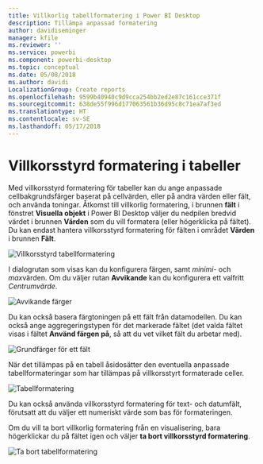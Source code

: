 ```yaml
---
title: Villkorlig tabellformatering i Power BI Desktop
description: Tillämpa anpassad formatering
author: davidiseminger
manager: kfile
ms.reviewer: ''
ms.service: powerbi
ms.component: powerbi-desktop
ms.topic: conceptual
ms.date: 05/08/2018
ms.author: davidi
LocalizationGroup: Create reports
ms.openlocfilehash: 9599b40940c9d9cca254bb2ed2e87c161cce371f
ms.sourcegitcommit: 638de55f996d177063561b36d95c8c71ea7af3ed
ms.translationtype: HT
ms.contentlocale: sv-SE
ms.lasthandoff: 05/17/2018
---
```

# <a name="conditional-formatting-in-tables"></a>Villkorsstyrd formatering i tabeller
Med villkorsstyrd formatering för tabeller kan du ange anpassade cellbakgrundsfärger baserat på cellvärden, eller på andra värden eller fält, och använda toningar. Åtkomst till villkorlig formatering, i brunnen **fält** i fönstret **Visuella objekt** i Power BI Desktop väljer du nedpilen bredvid värdet i brunnen **Värden** som du vill formatera (eller högerklicka på fältet). Du kan endast hantera villkorsstyrd formatering för fälten i området **Värden** i brunnen **Fält**.

![Villkorsstyrd tabellformatering](media/desktop-conditional-table-formatting/table-formatting_1.png)

I dialogrutan som visas kan du konfigurera färgen, samt *minimi-* och *max*värden. Om du väljer rutan **Avvikande** kan du konfigurera ett valfritt *Centrumvärde*.

![Avvikande färger](media/desktop-conditional-table-formatting/table-formatting_2.png)

Du kan också basera färgtoningen på ett fält från datamodellen. Du kan också ange aggregeringstypen för det markerade fältet (det valda fältet visas i fältet **Använd färgen på**, så att du vet vilket fält du arbetar med).

![Grundfärger för ett fält](media/desktop-conditional-table-formatting/table-formatting_2b.png)

När det tillämpas på en tabell åsidosätter den eventuella anpassade tabellformateringar som har tillämpas på villkorsstyrt formaterade celler.

![Tabellformatering](media/desktop-conditional-table-formatting/table-formatting_3.png)

Du kan också använda villkorsstyrd formatering för text- och datumfält, förutsatt att du väljer ett numeriskt värde som bas för formateringen. 

Om du vill ta bort villkorlig formatering från en visualisering, bara högerklickar du på fältet igen och väljer **ta bort villkorsstyrd formatering**.

![Ta bort tabellformatering](media/desktop-conditional-table-formatting/table-formatting_4.png)

